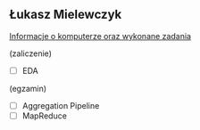 ## Łukasz Mielewczyk

[Informacje o komputerze oraz wykonane zadania](https://romety2.github.io/nosql/)

(zaliczenie)

- [ ] EDA

(egzamin)

- [ ] Aggregation Pipeline
- [ ] MapReduce